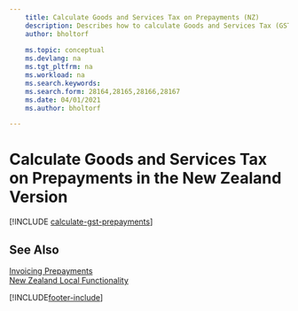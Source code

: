 ```yaml
---
    title: Calculate Goods and Services Tax on Prepayments (NZ)
    description: Describes how to calculate Goods and Services Tax (GST) for partial payments or prepayments based on the total invoice amount, instead of on a partial amount.
    author: bholtorf
    
    ms.topic: conceptual
    ms.devlang: na
    ms.tgt_pltfrm: na
    ms.workload: na
    ms.search.keywords:
    ms.search.form: 28164,28165,28166,28167
    ms.date: 04/01/2021
    ms.author: bholtorf

---
```

# Calculate Goods and Services Tax on Prepayments in the New Zealand Version

[!INCLUDE [calculate-gst-prepayments](../includes/AUNZ/calculate-gst-prepayments.md)]

## See Also

[Invoicing Prepayments](../../finance-invoice-prepayments.md)   
[New Zealand Local Functionality](new-zealand-local-functionality.md)


[!INCLUDE[footer-include](../../includes/footer-banner.md)]